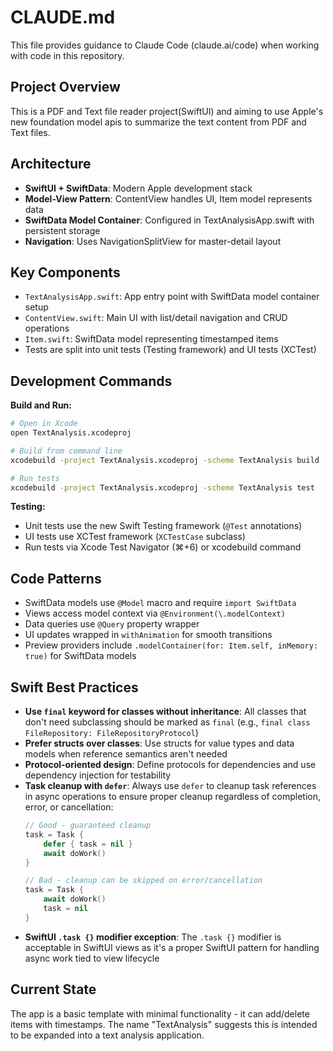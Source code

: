 # CLAUDE.md

This file provides guidance to Claude Code (claude.ai/code) when working with code in this repository.

## Project Overview

This is a PDF and Text file reader project(SwiftUI) and aiming to use Apple's new foundation model apis to summarize the text content from PDF and Text files.

## Architecture

- **SwiftUI + SwiftData**: Modern Apple development stack
- **Model-View Pattern**: ContentView handles UI, Item model represents data
- **SwiftData Model Container**: Configured in TextAnalysisApp.swift with persistent storage
- **Navigation**: Uses NavigationSplitView for master-detail layout

## Key Components

- `TextAnalysisApp.swift`: App entry point with SwiftData model container setup
- `ContentView.swift`: Main UI with list/detail navigation and CRUD operations
- `Item.swift`: SwiftData model representing timestamped items
- Tests are split into unit tests (Testing framework) and UI tests (XCTest)

## Development Commands

**Build and Run:**
```bash
# Open in Xcode
open TextAnalysis.xcodeproj

# Build from command line
xcodebuild -project TextAnalysis.xcodeproj -scheme TextAnalysis build

# Run tests
xcodebuild -project TextAnalysis.xcodeproj -scheme TextAnalysis test
```

**Testing:**
- Unit tests use the new Swift Testing framework (`@Test` annotations)
- UI tests use XCTest framework (`XCTestCase` subclass)
- Run tests via Xcode Test Navigator (⌘+6) or xcodebuild command

## Code Patterns

- SwiftData models use `@Model` macro and require `import SwiftData`
- Views access model context via `@Environment(\.modelContext)`
- Data queries use `@Query` property wrapper
- UI updates wrapped in `withAnimation` for smooth transitions
- Preview providers include `.modelContainer(for: Item.self, inMemory: true)` for SwiftData models

## Swift Best Practices

- **Use `final` keyword for classes without inheritance**: All classes that don't need subclassing should be marked as `final` (e.g., `final class FileRepository: FileRepositoryProtocol`)
- **Prefer structs over classes**: Use structs for value types and data models when reference semantics aren't needed
- **Protocol-oriented design**: Define protocols for dependencies and use dependency injection for testability
- **Task cleanup with `defer`**: Always use `defer` to cleanup task references in async operations to ensure proper cleanup regardless of completion, error, or cancellation:
  ```swift
  // Good - guaranteed cleanup
  task = Task {
      defer { task = nil }
      await doWork()
  }
  
  // Bad - cleanup can be skipped on error/cancellation
  task = Task {
      await doWork()
      task = nil
  }
  ```
- **SwiftUI `.task {}` modifier exception**: The `.task {}` modifier is acceptable in SwiftUI views as it's a proper SwiftUI pattern for handling async work tied to view lifecycle

## Current State

The app is a basic template with minimal functionality - it can add/delete items with timestamps. The name "TextAnalysis" suggests this is intended to be expanded into a text analysis application.